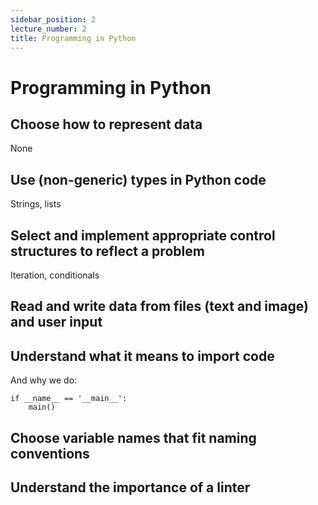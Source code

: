 ```yaml
---
sidebar_position: 2
lecture_number: 2
title: Programming in Python
---
```


# Programming in Python

## Choose how to represent data

None

## Use (non-generic) types in Python code

Strings, lists

## Select and implement appropriate control structures to reflect a problem

Iteration, conditionals

## Read and write data from files (text and image) and user input

## Understand what it means to import code

And why we do:

```
if __name__ == '__main__':
    main()
```

## Choose variable names that fit naming conventions

## Understand the importance of a linter
